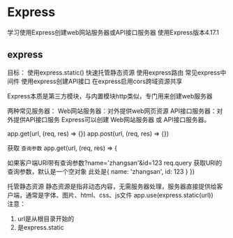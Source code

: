 # Express
学习使用Express创建web网站服务器或API接口服务器
使用Express版本4.17.1

## express
目标：
使用express.static() 快速托管静态资源
使用express路由
常见express中间件
使用express创建API接口
在express启用cors跨域资源共享

Express本质是第三方模块，与内置模块http类似，专门用来创建web服务器

两种常见服务器：
Web网站服务器：对外提供web网页资源
API接口服务器：对外提供API接口服务
Express可以创建 Web网站服务器 或 API接口服务器。

app.get(url, (req, res) => {})
app.post(url, (req, res) => {})

获取 `查询参数`
app.get(url, (req, res) => {
  
  如果客户端URl带有查询参数?name='zhangsan'&id=123
  req.query 获取URl的查询参数，默认是一个空对象 此处是{ name: 'zhangsan', id: 123 }
})


托管静态资源
静态资源是指非动态内容，无需服务器处理，服务器直接提供给客户端，通常是字体、图片、html、css、js文件
app.use(express.static(url))  
注意：
  1. url是从根目录开始的
  2. 是express.static
